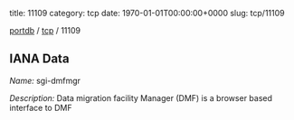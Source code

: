 title: 11109
category: tcp
date: 1970-01-01T00:00:00+0000
slug: tcp/11109

[portdb](/) / [tcp](/category/tcp.html) / 11109


## IANA Data

_Name:_ sgi-dmfmgr

_Description:_ Data migration facility Manager (DMF) is a browser based interface to DMF

